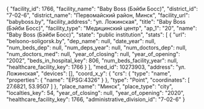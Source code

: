 {
    "facility_id": 1766,
    "facility_name": "Baby Boss (Бэйби Босс)",
    "district_id": "7-02-6",
    "district_name": "Первомайский район, Минск",
    "facility_url": "babyboss.by",
    "facility_address": "ул. Ложинская",
    "title": "Baby Boss (Бэйби Босс)",
    "facility_type": "Медицинский центр",
    "ap_1": "20",
    "name": "Baby Boss (Бэйби Босс)",
    "state": "public institution",
    "stats": [
        {
            "url": "belsono-soligorsk.by",
            "dep_name": null,
            "date_year": null,
            "num_beds_dep": null,
            "num_deps_year": null,
            "num_doctors_dep": null,
            "num_doctors_med": null,
            "year_of_closing": null,
            "year_of_opening": "2002",
            "beds_in_hospital_key": 806,
            "num_beds_facility_year": null,
            "healthcare_facility_key": 1766
        }
    ],
    "med_id": 10273903,
    "address": "ул. Ложинская",
    "devices": [],
    "coord_x_y": {
        "crs": {
            "type": "name",
            "properties": {
                "name": "EPSG:4326"
            }
        },
        "type": "Point",
        "coordinates": [
            27.6821,
            53.9507
        ]
    },
    "place_name": "Минск",
    "place_type": "city",
    "localties_key": 54,
    "year_of_closing": null,
    "year_of_opening": "2020",
    "healthcare_facility_key": 1766,
    "administrative_division_id": "7-02-6"
}